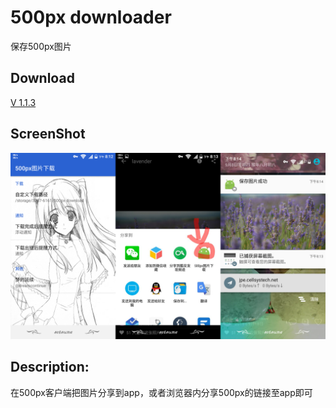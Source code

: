 # 500px downloader
保存500px图片


## Download
[V 1.1.3](app/app-release.apk)  


## ScreenShot
![](screenshot/screenshot.png)


## Description:
在500px客户端把图片分享到app，或者浏览器内分享500px的链接至app即可  
